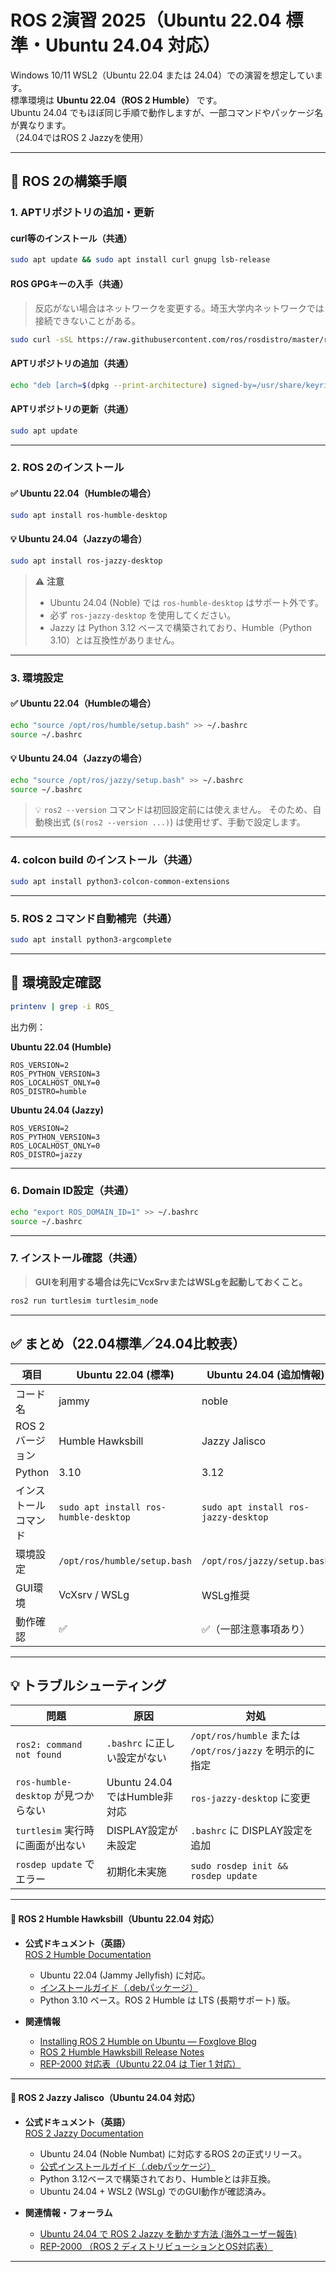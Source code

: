 # ROS 2演習 2025（Ubuntu 22.04 標準・Ubuntu 24.04 対応）

Windows 10/11 WSL2（Ubuntu 22.04 または 24.04）での演習を想定しています。  
標準環境は **Ubuntu 22.04（ROS 2 Humble）** です。  
Ubuntu 24.04 でもほぼ同じ手順で動作しますが、一部コマンドやパッケージ名が異なります。  
（24.04ではROS 2 Jazzyを使用）

---

## 🔧 ROS 2の構築手順

### 1. APTリポジトリの追加・更新

#### curl等のインストール（共通）
```bash
sudo apt update && sudo apt install curl gnupg lsb-release
````

#### ROS GPGキーの入手（共通）

> 反応がない場合はネットワークを変更する。埼玉大学内ネットワークでは接続できないことがある。

```bash
sudo curl -sSL https://raw.githubusercontent.com/ros/rosdistro/master/ros.key -o /usr/share/keyrings/ros-archive-keyring.gpg
```

#### APTリポジトリの追加（共通）

```bash
echo "deb [arch=$(dpkg --print-architecture) signed-by=/usr/share/keyrings/ros-archive-keyring.gpg] http://packages.ros.org/ros2/ubuntu $(source /etc/os-release && echo $UBUNTU_CODENAME) main" | sudo tee /etc/apt/sources.list.d/ros2.list > /dev/null
```

#### APTリポジトリの更新（共通）

```bash
sudo apt update
```

---

### 2. ROS 2のインストール

#### ✅ Ubuntu 22.04（Humbleの場合）

```bash
sudo apt install ros-humble-desktop
```

#### 💡 Ubuntu 24.04（Jazzyの場合）

```bash
sudo apt install ros-jazzy-desktop
```

> ⚠️ **注意**
>
> * Ubuntu 24.04 (Noble) では `ros-humble-desktop` はサポート外です。
> * 必ず `ros-jazzy-desktop` を使用してください。
> * Jazzy は Python 3.12 ベースで構築されており、Humble（Python 3.10）とは互換性がありません。

---

### 3. 環境設定

#### ✅ Ubuntu 22.04（Humbleの場合）

```bash
echo "source /opt/ros/humble/setup.bash" >> ~/.bashrc
source ~/.bashrc
```

#### 💡 Ubuntu 24.04（Jazzyの場合）

```bash
echo "source /opt/ros/jazzy/setup.bash" >> ~/.bashrc
source ~/.bashrc
```

> 💡 `ros2 --version` コマンドは初回設定前には使えません。
> そのため、自動検出式 (`$(ros2 --version ...)`) は使用せず、手動で設定します。

---

### 4. colcon build のインストール（共通）

```bash
sudo apt install python3-colcon-common-extensions
```

---

### 5. ROS 2 コマンド自動補完（共通）

```bash
sudo apt install python3-argcomplete
```

---

## 🧭 環境設定確認

```bash
printenv | grep -i ROS_
```

出力例：

**Ubuntu 22.04 (Humble)**

```
ROS_VERSION=2  
ROS_PYTHON_VERSION=3 
ROS_LOCALHOST_ONLY=0 
ROS_DISTRO=humble
```

**Ubuntu 24.04 (Jazzy)**

```
ROS_VERSION=2  
ROS_PYTHON_VERSION=3 
ROS_LOCALHOST_ONLY=0 
ROS_DISTRO=jazzy
```

---

### 6. Domain ID設定（共通）

```bash
echo "export ROS_DOMAIN_ID=1" >> ~/.bashrc
source ~/.bashrc
```

---

### 7. インストール確認（共通）

> **GUIを利用する場合は先にVcxSrvまたはWSLgを起動しておくこと。**

```bash
ros2 run turtlesim turtlesim_node
```

---

## ✅ まとめ（22.04標準／24.04比較表）

| 項目         | Ubuntu 22.04 (標準)                     | Ubuntu 24.04 (追加情報)                  |
| ---------- | ------------------------------------- | ------------------------------------ |
| コード名       | jammy                                 | noble                                |
| ROS 2バージョン | Humble Hawksbill                      | Jazzy Jalisco                        |
| Python     | 3.10                                  | 3.12                                 |
| インストールコマンド | `sudo apt install ros-humble-desktop` | `sudo apt install ros-jazzy-desktop` |
| 環境設定       | `/opt/ros/humble/setup.bash`          | `/opt/ros/jazzy/setup.bash`          |
| GUI環境      | VcXsrv / WSLg                         | WSLg推奨                               |
| 動作確認       | ✅                                     | ✅（一部注意事項あり）                          |

---

## 💡 トラブルシューティング

| 問題                           | 原因                      | 対処                                             |
| ---------------------------- | ----------------------- | ---------------------------------------------- |
| `ros2: command not found`    | `.bashrc` に正しい設定がない     | `/opt/ros/humble` または `/opt/ros/jazzy` を明示的に指定 |
| `ros-humble-desktop` が見つからない | Ubuntu 24.04ではHumble非対応 | `ros-jazzy-desktop` に変更                        |
| `turtlesim` 実行時に画面が出ない       | DISPLAY設定が未設定           | `.bashrc` に DISPLAY設定を追加                       |
| `rosdep update` でエラー         | 初期化未実施                  | `sudo rosdep init && rosdep update`            |

---

#### 🐢 ROS 2 Humble Hawksbill（Ubuntu 22.04 対応）
- **公式ドキュメント（英語）**  
  [ROS 2 Humble Documentation](https://docs.ros.org/en/humble/)  
  - Ubuntu 22.04 (Jammy Jellyfish) に対応。  
  - [インストールガイド（.debパッケージ）](https://docs.ros.org/en/humble/Installation/Ubuntu-Install-Debs.html)  
  - Python 3.10 ベース。ROS 2 Humble は LTS (長期サポート) 版。  

- **関連情報**  
  - [Installing ROS 2 Humble on Ubuntu — Foxglove Blog](https://foxglove.dev/blog/installing-ros2-humble-on-ubuntu)  
  - [ROS 2 Humble Hawksbill Release Notes](https://docs.ros.org/en/foxy/Releases/Release-Humble-Hawksbill.html)  
  - [REP-2000 対応表（Ubuntu 22.04 は Tier 1 対応）](https://www.ros.org/reps/rep-2000.html)

---

#### 🦋 ROS 2 Jazzy Jalisco（Ubuntu 24.04 対応）
- **公式ドキュメント（英語）**  
  [ROS 2 Jazzy Documentation](https://docs.ros.org/en/jazzy/)  
  - Ubuntu 24.04 (Noble Numbat) に対応するROS 2の正式リリース。  
  - [公式インストールガイド（.debパッケージ）](https://docs.ros.org/en/jazzy/Installation/Ubuntu-Install-Debs.html)  
  - Python 3.12ベースで構築されており、Humbleとは非互換。  
  - Ubuntu 24.04 + WSL2 (WSLg) でのGUI動作が確認済み。  

- **関連情報・フォーラム**  
  - [Ubuntu 24.04 で ROS 2 Jazzy を動かす方法 (海外ユーザー報告)](https://www.reddit.com/r/ROS/comments/1crwzw9/hi_everyone_can_i_install_ros2_on_ubuntu_2404/)  
  - [REP-2000 （ROS 2 ディストリビューションとOS対応表）](https://www.ros.org/reps/rep-2000.html)

---

